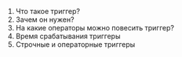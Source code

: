 1. Что такое триггер?
2. Зачем он нужен?
3. На какие операторы можно повесить триггер?
4. Время срабатывания триггеры
5. Строчные и операторные триггеры